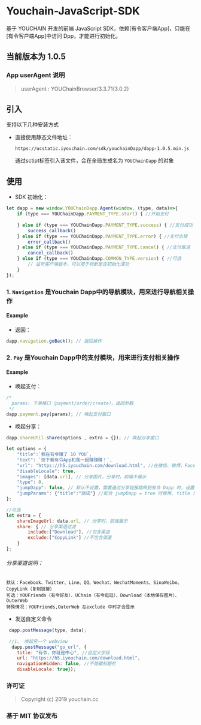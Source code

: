 # Youchain-JavaScript-SDK

基于 YOUCHAIN 开发的前端 JavaScript SDK，依赖[有令客户端App]，只能在[有令客户端App]中访问 Dpp，才能进行初始化。

## 当前版本为 1.0.5

### App userAgent 说明

> userAgent : YOUChainBrowser/3.3.71(3.0.2)

## 引入

支持以下几种安装方式

* 直接使用静态文件地址：

  ```
  https://ucstatic.iyouchain.com/sdk/youchainDapp/dapp-1.0.5.min.js
  ```
  通过sctipt标签引入该文件，会在全局生成名为 `YOUChainDapp` 的对象

## 使用

- SDK 初始化：

```JavaScript
let dapp = new window.YOUChainDapp.Agent(window, (type, data)=>{
    if (type === YOUChainDapp.PAYMENT_TYPE.start) { //开始支付
        
    } else if (type === YOUChainDapp.PAYMENT_TYPE.success) { //支付成功
        success_callback()
    } else if (type === YOUChainDapp.PAYMENT_TYPE.error) { //支付出错
        error_callback()
    } else if (type === YOUChainDapp.PAYMENT_TYPE.cancel) { //支付取消
        cancel_callback()
    } else if (type === YOUChainDapp.COMMON_TYPE.version) { //可选
        // 监听客户端版本，可以用于判断是否初始化成功
    } 
});

```
### 1. `Navigation` 是Youchain Dapp中的导航模块，用来进行导航相关操作
 #### Example
 - 返回：
 ```JavaScript
dapp.navigation.goBack(); // 返回操作
 ```

### 2. `Pay` 是Youchain Dapp中的支付模块，用来进行支付相关操作

#### Example

- 唤起支付：

```JavaScript
/*
  params: 下单接口（payment/order/create），返回参数
 */
dapp.payment.pay(params); // 唤起支付窗口
```

- 唤起分享：

```JavaScript
dapp.shareUtil.share(options , extra = {}); // 唤起分享窗口

let options = {
    "title":`我在有令赚了 10 YOU`,
    "text": `快下载有令App和我一起赚赚赚！`,
    "url": "https://h5.iyouchain.com/download.html", //在微信、微博，Facebook等平台中使用
    "disableLocale": true,
    "images": [data.url], // 分享图片，分享时，前端不展示
    "type": 0,
    "jumpDapp": false, // 默认不设置，需要通过分享链接跳转到有令 Dapp 时，设置 true
    "jumpParams": {"title":"测试"} //配合 jumpDapp = true 时使用, title 为顶部标题，可进行修改, url 为 Dapp 入口地址
};

//可选
let extra = {
    shareImageUrl: data.url, // 分享时，前端展示
    share: { // 分享渠道过滤
        include:["Download"], //包含渠道
        exclude:["CopyLink"] //不包含渠道
    }
};

```

###### 分享渠道说明：
```
默认：Facebook、Twitter、Line、QQ、Wechat、WechatMoments、SinaWeibo、CopyLink（复制链接）
可选：YOUFriends（有令好友）、UChain（有令逛逛）、Download（本地保存图片）、OuterWeb
特殊情况：YOUFriends,OuterWeb 在exclude 中时才会显示
```

- 发送自定义命令
```JavaScript
 dapp.postMessage(type, data);
 
 //1、 唤起另一个 webview 
  dapp.postMessage("go_url", {
    title: "有令，你就是中心", //自定义字段
    url: "https://h5.iyouchain.com/download.html",
    navigationHidden: false, //不隐藏标题栏
    disableLocale: true});  
```

### 许可证

> Copyright (c) 2019 youchain.cc

### 基于 MIT 协议发布
